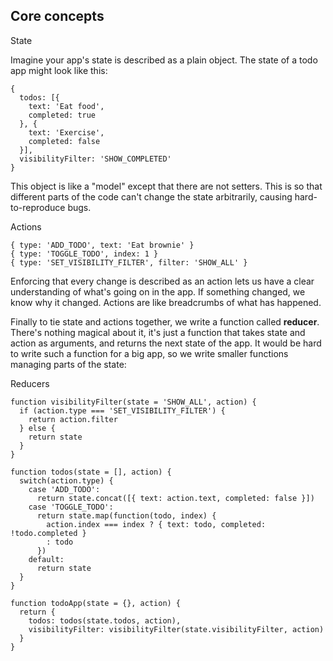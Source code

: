 ## Core concepts

State

Imagine your app's state is described as a plain object. The state of a todo app might look like this:

```
{
  todos: [{
    text: 'Eat food',
    completed: true
  }, {
    text: 'Exercise',
    completed: false
  }],
  visibilityFilter: 'SHOW_COMPLETED'
}
```

This object is like a "model" except that there are not setters. This is so that different parts of the code can't change the state arbitrarily, causing hard-to-reproduce bugs.

Actions
```
{ type: 'ADD_TODO', text: 'Eat brownie' }
{ type: 'TOGGLE_TODO', index: 1 }
{ type: 'SET_VISIBILITY_FILTER', filter: 'SHOW_ALL' }
```
Enforcing that every change is described as an action lets us have a clear understanding of what's going on in the app. If something changed, we know why it changed. Actions are like breadcrumbs of what has happened.

Finally to tie state and actions together, we write a function called **reducer**. There's nothing magical about it, it's just a function that takes state and action as arguments, and returns the next state of the app. It would be hard to write such a function for a big app, so we write smaller functions managing parts of the state:

Reducers
```
function visibilityFilter(state = 'SHOW_ALL', action) {
  if (action.type === 'SET_VISIBILITY_FILTER') {
    return action.filter
  } else {
    return state
  }
}

function todos(state = [], action) {
  switch(action.type) {
    case 'ADD_TODO':
      return state.concat([{ text: action.text, completed: false }])
    case 'TOGGLE_TODO':
      return state.map(function(todo, index) {
        action.index === index ? { text: todo, completed: !todo.completed }
        : todo
      })
    default:
      return state
  }
}

function todoApp(state = {}, action) {
  return {
    todos: todos(state.todos, action),
    visibilityFilter: visibilityFilter(state.visibilityFilter, action)
  }
}

```



